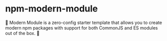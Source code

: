 # npm-modern-module
🤖 Modern Module is a zero-config starter template that allows you to create modern npm packages with support for both CommonJS and ES modules out of the box. 🌠
